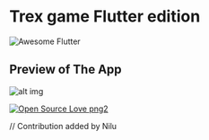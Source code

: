  # Trex game Flutter edition
 <img alt="Awesome Flutter" src="https://img.shields.io/badge/Awesome-Flutter-blue.svg?longCache=true&style=flat-square" />


##  Preview of The App

![alt img](https://miro.medium.com/max/370/1*BoO4YXf6zYI45BIWEhd7BQ.gif)

[![Open Source Love png2](https://badges.frapsoft.com/os/v2/open-source.png?v=103)](https://github.com/ellerbrock/open-source-badges/)


// Contribution added by Nilu
